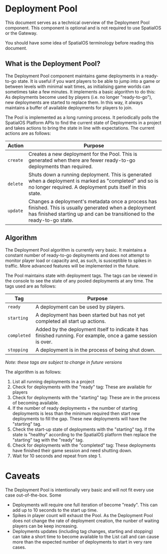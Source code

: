 # Deployment Pool

This document serves as a technical overview of the Deployment Pool component. This component is optional and is not required to use SpatialOS or the Gateway.

You should have some idea of SpatialOS terminology before reading this document.

## What is the Deployment Pool?

The Deployment Pool component maintains game deployments in a ready-to-go state. It is useful if you want players to be able to jump into a game or between levels with minimal wait times, as initialising game worlds can sometimes take a few minutes. It implements a basic algorithm to do this: As deployments become used by players (i.e. no longer "ready-to-go"), new deployments are started to replace them. In this way, it always maintains a buffer of available deployments for players to join.

The Pool is implemented as a long running process. It periodically polls the SpatialOS Platform APIs to find the current state of Deployments in a project and takes actions to bring the state in line with expectations. The current actions are as follows:

| Action       | Purpose      |
|--------------|--------------|
| `create`     | Creates a new deployment for the Pool. This is generated when there are fewer ready-to-go deployments than required. |
| `delete`     | Shuts down a running deployment. This is generated when a deployment is marked as "completed" and so is no longer required. A deployment puts itself in this state. |
| `update`     | Changes a deployment's metadata once a process has finished. This is usually generated when a deployment has finished starting up and can be transitioned to the ready-to-go state. |

## Algorithm

The Deployment Pool algorithm is currently very basic. It maintains a constant number of ready-to-go deployments and does not attempt to monitor player load or capacity and, as such, is susceptible to spikes in traffic. More advanced features will be implemented in the future.

The Pool maintains state with deployment tags. The tags can be viewed in the console to see the state of any pooled deployments at any time. The tags used are as follows:

| Tag         | Purpose |
|-------------|---------|
| `ready`     | A deployment can be used by players. |
| `starting`  | A deployment has been started but has not yet completed all start up actions. |
| `completed` | Added by the deployment itself to indicate it has finished running. For example, once a game session is over. |
| `stopping`  | A deployment is in the process of being shut down. |

*Note: these tags are subject to change in future versions*

The algorithm is as follows:
1. List all running deployments in a project
1. Check for deployments with the "ready" tag: These are available for players
1. Check for deployments with the "starting" tag: These are in the process of becoming available.
1. If the number of ready deployments + the number of starting deployments is less than the minimum required then start new deployments to fill the gap. These new deployments will have the "starting" tag.
1. Check the start-up state of deployments with the "starting" tag. If the state is "healthy" according to the SpatialOS platform then replace the "starting" tag with the "ready" tag. 
1. Check for deployments with the "completed" tag: These deployments have finished their game session and need shutting down.
1. Wait for 10 seconds and repeat from step 1.

# Caveats

The Deployment Pool is intentionally very basic and will not fit every use case out-of-the-box. Some 
* Deployments will require one full iteration of become "ready". This can add up to 10 seconds to the start up time.
* Spikes in player count will exhaust the Pool. As the Deployment Pool does not change the rate of deployment creation, the nunber of waiting players can be keep increasing.
* Deployments updates (including tag changes, starting and stopping) can take a short time to become available to the List call and can cause more than the expected number of deployments to start in very rare cases.
